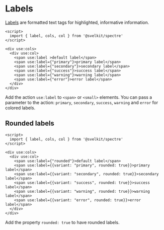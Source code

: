 # Labels

[Labels](https://picturepan2.github.io/spectre/elements/labels.html) are formatted text tags for highlighted, informative information.

```example
<script>
  import { label, cols, col } from '@svelkit/spectre'
</script>

<div use:cols>
  <div use:col>
    <span use:label >default label</span>
    <span use:label={"primary"}>primary label</span>
    <span use:label={"secondary"}>secondary label</span>
    <span use:label={"success"}>success label</span>
    <span use:label={"warning"}>warning label</span>
    <span use:label={"error"}>error label</span>
  </div>
</div>
```

Add the action `use:label` to `<span>` or `<small>` elements. You can pass a parameter to the action: `primary`, `secondary`, `success`, `warning` and `error` for colored labels.


## Rounded labels

```example
<script>
  import { label, cols, col } from '@svelkit/spectre'
</script>

<div use:cols>
  <div use:col>
    <span use:label={"rounded"}>default label</span>
    <span use:label={{variant: "primary", rounded: true}}>primary label</span>
    <span use:label={{variant: "secondary", rounded: true}}>secondary label</span>
    <span use:label={{variant: "success", rounded: true}}>success label</span>
    <span use:label={{variant: "warning", rounded: true}}>warning label</span>
    <span use:label={{variant: "error", rounded: true}}>error label</span>
  </div>
</div>
```

Add the property `rounded: true` to have rounded labels.
